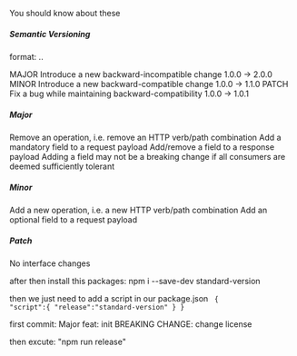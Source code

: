 You should know about these

<h5>Semantic Versioning</h5>
format: <MAJOR>.<MINOR>.<PATCH>

MAJOR	Introduce a new backward-incompatible change	        1.0.0 → 2.0.0
MINOR	Introduce a new backward-compatible change	            1.0.0 → 1.1.0
PATCH	Fix a bug while maintaining backward-compatibility	    1.0.0 → 1.0.1



<h5>Major</h5>
Remove an operation, i.e. remove an HTTP verb/path combination
Add a mandatory field to a request payload
Add/remove a field to a response payload
Adding a field may not be a breaking change if all consumers are deemed sufficiently tolerant

<h5>Minor</h5>	
Add a new operation, i.e. a new HTTP verb/path combination
Add an optional field to a request payload

<h5>Patch</h5>	
No interface changes

after then install this packages:
npm i --save-dev standard-version

then we just need to add a script in our package.json
<code>
{
    "script":{
        "release":"standard-version"
    }
}
</code>

first commit:
Major
    feat: init
    BREAKING CHANGE: change license

then excute: "npm run release"

